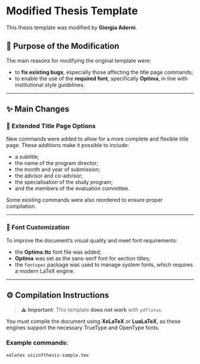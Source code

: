 # Modified Thesis Template

This thesis template was modified by **Giorgia Adorni**.

## 🎯 Purpose of the Modification

The main reasons for modifying the original template were:

- to **fix existing bugs**, especially those affecting the title page commands;
- to enable the use of the **required font**, specifically **Optima**, in line with institutional style guidelines.

---

## ✨ Main Changes

### 📄 Extended Title Page Options

New commands were added to allow for a more complete and flexible title page. These additions make it possible to include:

- a subtitle;
- the name of the program director;
- the month and year of submission;
- the advisor and co-advisor;
- the specialisation of the study program;
- and the members of the evaluation committee.

Some existing commands were also reordered to ensure proper compilation.

---

### 🎨 Font Customization

To improve the document’s visual quality and meet font requirements:

- the **Optima.ttc** font file was added;
- **Optima** was set as the sans-serif font for section titles;
- the `fontspec` package was used to manage system fonts, which requires a modern LaTeX engine.

---

## ⚙️ Compilation Instructions

> ⚠️ **Important**: This template **does not work** with `pdflatex`.

You must compile the document using **XeLaTeX** or **LuaLaTeX**, as these engines support the necessary TrueType and OpenType fonts.

### Example commands:
```bash
xelatex usiinfthesis-sample.tex
